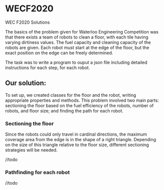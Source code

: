 # WECF2020
WEC F2020 Solutions

The basics of the problem given for Waterloo Engineering Competition was that there exists a team of robots to clean a floor, with each tile having varying dirtiness values. The fuel capacity and cleaning capacity of the robots are given. Each robot must start at the edge of the floor, but the exact position on the edge can be freely determined.

The task was to write a program to ouput a json file including detailed instructions for each step, for each robot.

## Our solution:

To set up, we created classes for the floor and the robot, writing appropriate properties and methods. This problem involved two main parts: sectioning the floor based on the fuel efficiency of the robots, number of robots, and floor size; and finding the path for each robot.

### Sectioning the floor

Since the robots could only travel in cardinal directions, the maximum coverage area from the edge is in the shape of a right triangle. Depending on the size of this triangle relative to the floor size, different sectioning strategies will be needed.

//todo

### Pathfinding for each robot

//todo
